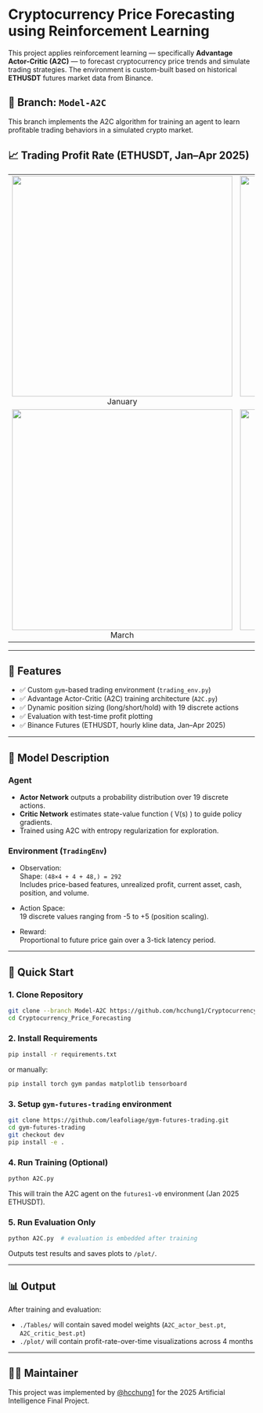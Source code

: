 # Cryptocurrency Price Forecasting using Reinforcement Learning

This project applies reinforcement learning — specifically **Advantage Actor-Critic (A2C)** — to forecast cryptocurrency price trends and simulate trading strategies. The environment is custom-built based on historical **ETHUSDT** futures market data from Binance.

## 📁 Branch: `Model-A2C`
This branch implements the A2C algorithm for training an agent to learn profitable trading behaviors in a simulated crypto market.

## 📈 Trading Profit Rate (ETHUSDT, Jan–Apr 2025)

<table>
  <tr>
    <td align="center"><img src="./imgs/train_by_1/A2C_actor_best_1.png" width="450"/><br>January</td>
    <td align="center"><img src="./imgs/train_by_1/A2C_actor_best_2.png" width="450"/><br>February</td>
  </tr>
  <tr>
    <td align="center"><img src="./imgs/train_by_1/A2C_actor_best_3.png" width="450"/><br>March</td>
    <td align="center"><img src="./imgs/train_by_1/A2C_actor_best_4.png" width="450"/><br>April</td>
  </tr>
</table>

---

## 📌 Features

- ✅ Custom `gym`-based trading environment (`trading_env.py`)
- ✅ Advantage Actor-Critic (A2C) training architecture (`A2C.py`)
- ✅ Dynamic position sizing (long/short/hold) with 19 discrete actions
- ✅ Evaluation with test-time profit plotting
- ✅ Binance Futures (ETHUSDT, hourly kline data, Jan–Apr 2025)

---

## 🧠 Model Description

### Agent
- **Actor Network** outputs a probability distribution over 19 discrete actions.
- **Critic Network** estimates state-value function \( V(s) \) to guide policy gradients.
- Trained using A2C with entropy regularization for exploration.

### Environment (`TradingEnv`)
- Observation:  
  Shape: `(48×4 + 4 + 48,) = 292`  
  Includes price-based features, unrealized profit, current asset, cash, position, and volume.

- Action Space:  
  19 discrete values ranging from -5 to +5 (position scaling).

- Reward:  
  Proportional to future price gain over a 3-tick latency period.

---

## 🚀 Quick Start

### 1. Clone Repository

```bash
git clone --branch Model-A2C https://github.com/hcchung1/Cryptocurrency_Price_Forecasting.git
cd Cryptocurrency_Price_Forecasting
````

### 2. Install Requirements

```bash
pip install -r requirements.txt
```

or manually:

```bash
pip install torch gym pandas matplotlib tensorboard
```

### 3. Setup `gym-futures-trading` environment

```bash
git clone https://github.com/leafoliage/gym-futures-trading.git
cd gym-futures-trading
git checkout dev
pip install -e .
```

### 4. Run Training (Optional)

```bash
python A2C.py
```

This will train the A2C agent on the `futures1-v0` environment (Jan 2025 ETHUSDT).

### 5. Run Evaluation Only

```bash
python A2C.py  # evaluation is embedded after training
```

Outputs test results and saves plots to `/plot/`.

---

## 📊 Output

After training and evaluation:

* `./Tables/` will contain saved model weights (`A2C_actor_best.pt`, `A2C_critic_best.pt`)
* `./plot/` will contain profit-rate-over-time visualizations across 4 months

---

## 👨‍💻 Maintainer

This project was implemented by [@hcchung1](https://github.com/hcchung1) for the 2025 Artificial Intelligence Final Project.
